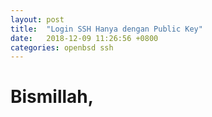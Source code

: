 ```yaml
---
layout: post
title:  "Login SSH Hanya dengan Public Key"
date:   2018-12-09 11:26:56 +0800
categories: openbsd ssh
---
```


# Bismillah,

